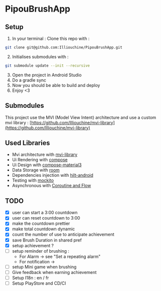 # PipouBrushApp

## Setup
1. In your terminal : Clone this repo with : 
```sh
git clone git@github.com:Illiouchine/PipouBrushApp.git
```
2. Initialises submodules with :
```sh
git submodule update --init --recursive
```
3. Open the project in Android Studio
4. Do a gradle sync
5. Now you should be able to build and deploy
6. Enjoy <3

## Submodules
This project use the MVI (Model View Intent) architecture and use a custom mvi library : 
[https://github.com/Illiouchine/mvi-library](https://github.com/Illiouchine/mvi-library)


## Used Libraries
- Mvi architecture with [mvi-library](https://github.com/Illiouchine/mvi-library)
- Ui Rendering with [compose](https://developer.android.com/jetpack/compose)
- Ui Design with [compose-material3](https://developer.android.com/jetpack/androidx/releases/compose-material3?hl=en)
- Data Storage with [room](https://developer.android.com/training/data-storage/room)
- Dependencies injection with [hilt-android](https://developer.android.com/training/dependency-injection/hilt-android)
- Testing with [mockito](https://developer.android.com/training/testing/local-tests)
- Asynchronous with [Coroutine and Flow](https://developer.android.com/kotlin/flow)

## TODO
- [x] user can start a 3:00 countdown
- [x] user can reset countdown to 3:00
- [x] make the countdown prettier
- [x] make total countdown dynamic
- [x] count the number of use to anticipate achievement
- [x] save Brush Duration in shared pref
- [x] setup achievement ? 
- [ ] setup reminder of brushing : 
  - For Alarm -> see "Set a repeating alarm"
  - For notification -> 
- [ ] setup Mini game when brushing
- [ ] Give feedback when earning achievement
- [ ] Setup I18n : en / fr
- [ ] Setup PlayStore and CD/CI
